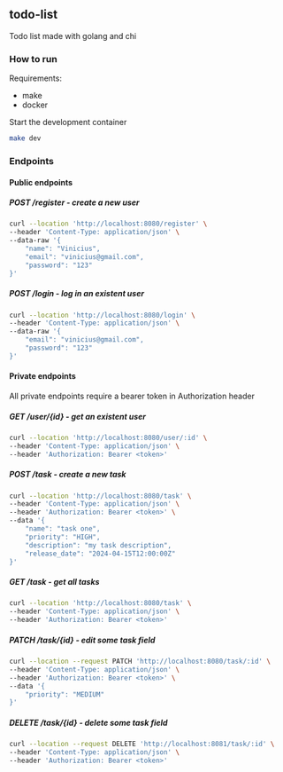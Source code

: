 ## todo-list

Todo list made with golang and chi

### How to run

Requirements:

- make
- docker

Start the development container

```bash
make dev
```

### Endpoints

#### Public endpoints

##### POST /register - create a new user

```bash
curl --location 'http://localhost:8080/register' \
--header 'Content-Type: application/json' \
--data-raw '{
    "name": "Vinicius",
    "email": "vinicius@gmail.com",
    "password": "123"
}'
```

##### POST /login - log in an existent user

```bash
curl --location 'http://localhost:8080/login' \
--header 'Content-Type: application/json' \
--data-raw '{
    "email": "vinicius@gmail.com",
    "password": "123"
}'
```

#### Private endpoints

All private endpoints require a bearer token in Authorization header

##### GET /user/{id} - get an existent user

```bash
curl --location 'http://localhost:8080/user/:id' \
--header 'Content-Type: application/json' \
--header 'Authorization: Bearer <token>'
```

##### POST /task - create a new task

```bash
curl --location 'http://localhost:8080/task' \
--header 'Content-Type: application/json' \
--header 'Authorization: Bearer <token>' \
--data '{
    "name": "task one",
    "priority": "HIGH",
    "description": "my task description",
    "release_date": "2024-04-15T12:00:00Z"
}'
```

##### GET /task - get all tasks

```bash
curl --location 'http://localhost:8080/task' \
--header 'Content-Type: application/json' \
--header 'Authorization: Bearer <token>'
```

##### PATCH /task/{id} - edit some task field

```bash
curl --location --request PATCH 'http://localhost:8080/task/:id' \
--header 'Content-Type: application/json' \
--header 'Authorization: Bearer <token>' \
--data '{
    "priority": "MEDIUM"
}'
```

##### DELETE /task/{id} - delete some task field

```bash
curl --location --request DELETE 'http://localhost:8081/task/:id' \
--header 'Content-Type: application/json' \
--header 'Authorization: Bearer <token>'
```
